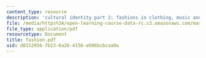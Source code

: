 ```yaml
---
content_type: resource
description: 'cultural identity part 2: fashions in clothing, music and links'
file: /media/https%3A/open-learning-course-data-rc.s3.amazonaws.com/mas-963-techno-identity-who-we-are-and-how-we-perceive-ourselves-and-others-spring-2002/d01529567b236a264156e086bcbcaa0a_fashion.pdf
file_type: application/pdf
resourcetype: Document
title: fashion.pdf
uid: d0152956-7b23-6a26-4156-e086bcbcaa0a
---
```

